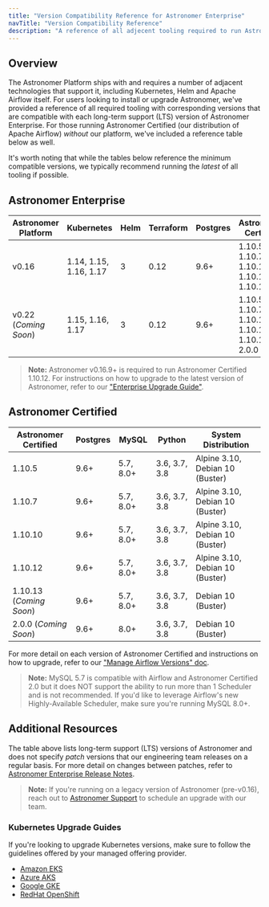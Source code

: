 ```yaml
---
title: "Version Compatibility Reference for Astronomer Enterprise"
navTitle: "Version Compatibility Reference"
description: "A reference of all adjecent tooling required to run Astronomer Enterprise and corresponding version compatibility."
---
```


## Overview

The Astronomer Platform ships with and requires a number of adjacent technologies that support it, including Kubernetes, Helm and Apache Airflow itself. For users looking to install or upgrade Astronomer, we've provided a reference of all required tooling with corresponding versions that are compatible with each long-term support (LTS) version of Astronomer Enterprise. For those running Astronomer Certified (our distribution of Apache Airflow) _without_ our platform, we've included a reference table below as well.

It's worth noting that while the tables below reference the minimum compatible versions, we typically recommend running the _latest_ of all tooling if possible.

## Astronomer Enterprise

| Astronomer Platform  | Kubernetes             | Helm | Terraform | Postgres | Astronomer Certified                             | Python        |
|----------------------|------------------------|------|-----------|----------|--------------------------------------------------|---------------|
| v0.16                | 1.14, 1.15, 1.16, 1.17 | 3    | 0.12      | 9.6+     | 1.10.5, 1.10.7, 1.10.10, 1.10.12, 1.10.13        | 3.6, 3.7, 3.8 |
| v0.22 (*Coming Soon*)| 1.15, 1.16, 1.17       | 3    | 0.12      | 9.6+     | 1.10.5, 1.10.7, 1.10.10, 1.10.12, 1.10.13, 2.0.0 | 3.6, 3.7, 3.8 |

> **Note:** Astronomer v0.16.9+ is required to run Astronomer Certified 1.10.12. For instructions on how to upgrade to the latest version of Astronomer, refer to our ["Enterprise Upgrade Guide"](https://www.astronomer.io/docs/enterprise/v0.16/manage-astronomer/upgrade-astronomer/).

## Astronomer Certified

| Astronomer Certified    | Postgres | MySQL     | Python        | System Distribution             |
|-------------------------|----------|-----------|---------------|---------------------------------|
| 1.10.5                  | 9.6+     | 5.7, 8.0+ | 3.6, 3.7, 3.8 | Alpine 3.10, Debian 10 (Buster) |
| 1.10.7                  | 9.6+     | 5.7, 8.0+ | 3.6, 3.7, 3.8 | Alpine 3.10, Debian 10 (Buster) |
| 1.10.10                 | 9.6+     | 5.7, 8.0+ | 3.6, 3.7, 3.8 | Alpine 3.10, Debian 10 (Buster) |
| 1.10.12                 | 9.6+     | 5.7, 8.0+ | 3.6, 3.7, 3.8 | Alpine 3.10, Debian 10 (Buster) |
| 1.10.13 (*Coming Soon*) | 9.6+     | 5.7, 8.0+ | 3.6, 3.7, 3.8 | Debian 10 (Buster)              |
| 2.0.0 (*Coming Soon*)   | 9.6+     | 8.0+      | 3.6, 3.7, 3.8 | Debian 10 (Buster)              |

For more detail on each version of Astronomer Certified and instructions on how to upgrade, refer to our ["Manage Airflow Versions" doc](https://www.astronomer.io/docs/enterprise/v0.16/customize-airflow/manage-airflow-versions/).

> **Note:** MySQL 5.7 is compatible with Airflow and Astronomer Certified 2.0 but it does NOT support the ability to run more than 1 Scheduler and is not recommended. If you'd like to leverage Airflow's new Highly-Available Scheduler, make sure you're running MySQL 8.0+.

## Additional Resources

The table above lists long-term support (LTS) versions of Astronomer and does not specify _patch_ versions that our engineering team releases on a regular basis. For more detail on changes between patches, refer to [Astronomer Enterprise Release Notes](https://www.astronomer.io/docs/enterprise/v0.16/resources/release-notes/).

> **Note:** If you're running on a legacy version of Astronomer (pre-v0.16), reach out to [Astronomer Support](https://support.astronomer.io) to schedule an upgrade with our team.

### Kubernetes Upgrade Guides

If you're looking to upgrade Kubernetes versions, make sure to follow the guidelines offered by your managed offering provider.

- [Amazon EKS](https://docs.aws.amazon.com/eks/latest/userguide/update-cluster.html)
- [Azure AKS](https://docs.microsoft.com/en-us/azure/aks/upgrade-cluster)
- [Google GKE](https://cloud.google.com/kubernetes-engine/docs/concepts/cluster-upgrades)
- [RedHat OpenShift](https://docs.openshift.com/container-platform/4.6/updating/updating-cluster-between-minor.html)